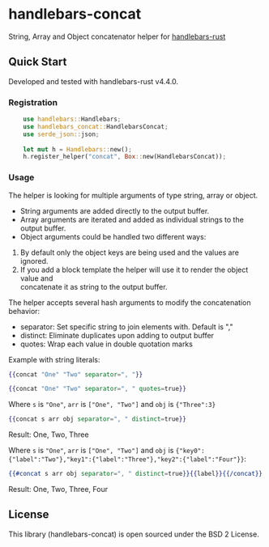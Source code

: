# handlebars-concat
String, Array and Object concatenator helper for [handlebars-rust](https://github.com/sunng87/handlebars-rust)

## Quick Start

Developed and tested with handlebars-rust v4.4.0.

### Registration

```rust
    use handlebars::Handlebars;
    use handlebars_concat::HandlebarsConcat;
    use serde_json::json;
    
    let mut h = Handlebars::new();
    h.register_helper("concat", Box::new(HandlebarsConcat));
```

### Usage

The helper is looking for multiple arguments of type string, array or object.
- String arguments are added directly to the output buffer.
- Array arguments are iterated and added as individual strings to the output buffer.
- Object arguments could be handled two different ways:
1. By default only the object keys are being used and the values are ignored.
2. If you add a block template the helper will use it to render the object value and  
concatenate it as string to the output buffer.

The helper accepts several hash arguments to modify the concatenation behavior:
- separator: Set specific string to join elements with. Default is ","
- distinct: Eliminate duplicates upon adding to output buffer
- quotes: Wrap each value in double quotation marks

Example with string literals:

```handlebars
{{concat "One" "Two" separator=", "}}
```

```handlebars
{{concat "One" "Two" separator=", " quotes=true}}
```

Where `s` is `"One"`, `arr` is `["One", "Two"]` and `obj` is `{"Three":3}`

```handlebars
{{concat s arr obj separator=", " distinct=true}}
```

Result: One, Two, Three

Where `s` is `"One"`, `arr` is `["One", "Two"]` and `obj` is `{"key0":{"label":"Two"},"key1":{"label":"Three"},"key2":{"label":"Four"}}`:

```handlebars
{{#concat s arr obj separator=", " distinct=true}}{{label}}{{/concat}}
```

Result: One, Two, Three, Four

## License

This library (handlebars-concat) is open sourced under the BSD 2 License.  